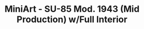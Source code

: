 ---
layout: product
title: "MiniArt - SU-85 Mod. 1943 (Mid Production) w/Full Interior"
price: "TBA" 
desc: "N/A"
img_path: "/assets/img/MI35187.jpg"
brand: "N/A"
available: false
special_offer: false
new: false
soon: false
cat: "010000"
subcat: "010100"
subsubcat: "0N/A"
sifra: "MI35187"
---